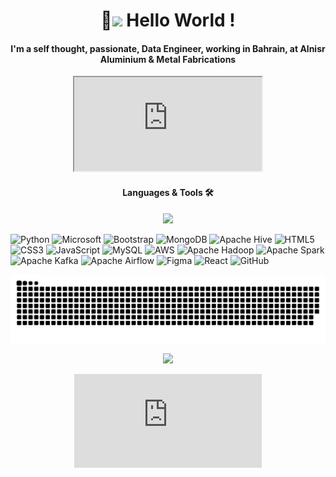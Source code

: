 
  

<h1  align="center">👋<img  src="https://emojis.slackmojis.com/emojis/images/1531849430/4246/blob-sunglasses.gif?1531849430"  width="25"/> Hello World !</h1>

  

<h4  align="center">I'm a self thought, passionate, Data Engineer, working in Bahrain, at Alnisr Aluminium & Metal Fabrications</h4>

  
<p align="center"><iframe src="https://spotify-github-profile.vercel.app/api/view?uid=31r6qkpdvo6lqoo2hr5h67hkfbki&cover_image=false&theme=default&show_offline=true&background_color=121212&interchange=false"></iframe></p>

<h4  align="center"> Languages & Tools 🛠</h4>

  

<p  align="center"><img  width="25%"  src="https://media1.giphy.com/media/USmq7xWZIkHM8Xx1r8/giphy.webp?cid=dda24d50gbwnps4r307v6umg0010vd5q6ksily1h3p6bldv3&ep=v1_gifs_related&rid=giphy.webp&ct=s"></p>

  

![Python](https://img.shields.io/badge/python-3670A0?style=for-the-badge&logo=python&logoColor=ffdd54) ![Microsoft](https://img.shields.io/badge/Microsoft-0078D4?style=for-the-badge&logo=microsoft&logoColor=white) ![Bootstrap](https://img.shields.io/badge/bootstrap-%238511FA.svg?style=for-the-badge&logo=bootstrap&logoColor=white) ![MongoDB](https://img.shields.io/badge/MongoDB-%234ea94b.svg?style=for-the-badge&logo=mongodb&logoColor=white) ![Apache Hive](https://img.shields.io/badge/Apache%20Hive-FDEE21?style=for-the-badge&logo=apachehive&logoColor=black) ![HTML5](https://img.shields.io/badge/html5-%23E34F26.svg?style=for-the-badge&logo=html5&logoColor=white) ![CSS3](https://img.shields.io/badge/css3-%231572B6.svg?style=for-the-badge&logo=css3&logoColor=white) ![JavaScript](https://img.shields.io/badge/javascript-%23323330.svg?style=for-the-badge&logo=javascript&logoColor=%23F7DF1E) ![MySQL](https://img.shields.io/badge/mysql-%2300f.svg?style=for-the-badge&logo=mysql&logoColor=white) ![AWS](https://img.shields.io/badge/AWS-%23FF9900.svg?style=for-the-badge&logo=amazon-aws&logoColor=white) ![Apache Hadoop](https://img.shields.io/badge/Apache%20Hadoop-66CCFF?style=for-the-badge&logo=apachehadoop&logoColor=black) ![Apache Spark](https://img.shields.io/badge/Apache%20Spark-FDEE21?style=flat-square&logo=apachespark&logoColor=black) ![Apache Kafka](https://img.shields.io/badge/Apache%20Kafka-000?style=for-the-badge&logo=apachekafka) ![Apache Airflow](https://img.shields.io/badge/Apache%20Airflow-017CEE?style=for-the-badge&logo=Apache%20Airflow&logoColor=white) ![Figma](https://img.shields.io/badge/figma-%23F24E1E.svg?style=for-the-badge&logo=figma&logoColor=white) ![React](https://img.shields.io/badge/react-%2320232a.svg?style=for-the-badge&logo=react&logoColor=%2361DAFB) ![GitHub](https://img.shields.io/badge/github-%23121011.svg?style=for-the-badge&logo=github&logoColor=white)

  

![snake animation](https://github.com/AkshAy-K125/AkshAy-K125/blob/output/github-contribution-grid-snake-dark.svg)

<p  align="center"><img  src="https://github-readme-streak-stats.herokuapp.com/?user=AkshAy-K125&theme=dark&background=000000"  /></p>

<p align="center"><iframe frameborder=0 src="https://github-readme-stats.vercel.app/api/top-langs/?username=AkshAy-K125&hide_progress=true"></iframe></p>